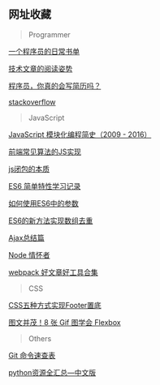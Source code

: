 ## 网址收藏

> Programmer

[一个程序员的日常书单](http://www.tuicool.com/articles/euMfEbb)

[技术文章的阅读姿势](http://mrpeak.cn/blog/ios-tech-article/)

[程序员，你真的会写简历吗？](http://www.imooc.com/article/16649)

[stackoverflow](https://stackoverflow.com/)

> JavaScript

[JavaScript 模块化编程简史（2009 - 2016）](http://www.tuicool.com/articles/rU7fE3v)

[前端常见算法的JS实现](http://www.tuicool.com/articles/U7VJFzM)

[js闭包的本质](http://www.tuicool.com/articles/7nAfiev)

[ES6 简单特性学习记录](http://www.tuicool.com/articles/U7RNbeE)

[如何使用ES6中的参数](https://segmentfault.com/a/1190000008594196?utm_source=tuicool&utm_medium=referral#articleHeader0)

[ES6的新方法实现数组去重](http://www.cnblogs.com/Freewayy/p/6160521.html)

[Ajax总结篇](http://www.tuicool.com/articles/ymEFbeJ)

[Node 情怀者](https://nodelover.me/#/)

[webpack 好文章好工具合集](http://www.tuicool.com/articles/Zrauq2q)

> CSS

[CSS五种方式实现Footer置底](http://www.tuicool.com/articles/7nq6Vvm)

[图文并茂！8 张 Gif 图学会 Flexbox](http://www.tuicool.com/articles/fQba6f)

> Others

[Git 命令速查表](https://segmentfault.com/a/1190000008535266)

[python资源全汇总—中文版](https://zhuanlan.zhihu.com/p/25621020)

